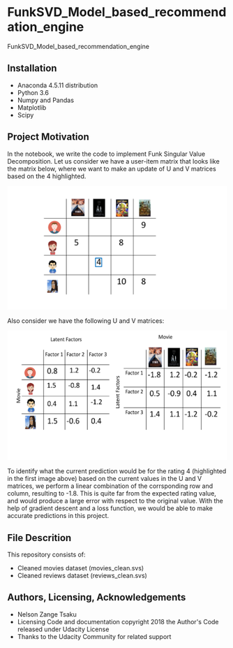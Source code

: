# FunkSVD_Model_based_recommendation_engine
FunkSVD_Model_based_recommendation_engine
## Installation
- Anaconda 4.5.11 distribution 
- Python 3.6 
- Numpy and Pandas
- Matplotlib
- Scipy

## Project Motivation
In the notebook, we write the code to implement Funk Singular Value Decomposition.
Let us consider we have a user-item matrix that looks like the matrix below, where we want to make an update of U and V matrices based on the 4 highlighted.

![User-movier ratings](https://github.com/Tsakunelson/FunkSVD_Model_based_recommendation_engine/blob/master/Figure5.png)

Also consider we have the following U and V matrices:

![U and V matrices](https://github.com/Tsakunelson/FunkSVD_Model_based_recommendation_engine/blob/master/Figure6.png)

To identify what the current prediction would be for the rating 4 (highlighted in the first image above) based on the current values in the U and V matrices, we perform a linear combination of the corrsponding row and column, resulting to -1.8. This is quite far from the expected rating value, and would produce a large error with respect to the original value. With the help of gradient descent and a loss function, we would be able to make accurate predictions in this project. 

## File Descrition 
This repository consists of:
- Cleaned movies dataset (movies_clean.svs)
- Cleaned reviews dataset (reviews_clean.svs)

## Authors, Licensing, Acknowledgements
- Nelson Zange Tsaku 
- Licensing Code and documentation copyright 2018 the Author's Code released under Udacity License 
- Thanks to the Udacity Community for related support
